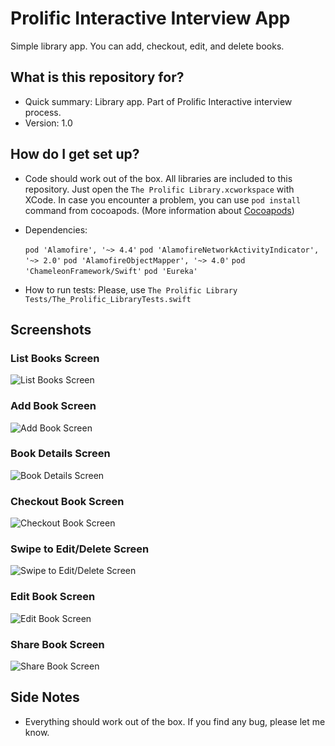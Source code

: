 # Prolific Interactive Interview App #

Simple library app. You can add, checkout, edit, and delete books. 

## What is this repository for? ##

* Quick summary: Library app. Part of Prolific Interactive interview process.
* Version: 1.0

## How do I get set up? ##

* Code should work out of the box. All libraries are included to this repository. Just open the `The Prolific Library.xcworkspace` with XCode. In case you encounter a problem, you can use `pod install` command from cocoapods. (More information about [Cocoapods](https://cocoapods.org/))

* Dependencies: 

  `pod 'Alamofire', '~> 4.4'`
  `pod 'AlamofireNetworkActivityIndicator', '~> 2.0'`
  `pod 'AlamofireObjectMapper', '~> 4.0'`
  `pod 'ChameleonFramework/Swift'`
  `pod 'Eureka'`

* How to run tests: Please, use `The Prolific Library Tests/The_Prolific_LibraryTests.swift`

## Screenshots ##

### List Books Screen ###
![List Books Screen](Readme_Images/IMG_0378.PNG)

### Add Book Screen ###
![Add Book Screen](Readme_Images/IMG_0377.PNG)

### Book Details Screen ###
![Book Details Screen](Readme_Images/IMG_0382.PNG)

### Checkout Book Screen ###
![Checkout Book Screen](Readme_Images/IMG_0384.PNG)

### Swipe to Edit/Delete Screen ###
![Swipe to Edit/Delete Screen](Readme_Images/IMG_0379.PNG)


### Edit Book Screen ###
![Edit Book Screen](Readme_Images/IMG_0380.PNG)

### Share Book Screen ###
![Share Book Screen](Readme_Images/IMG_0383.PNG)


## Side Notes ##
* Everything should work out of the box. If you find any bug, please let me know.